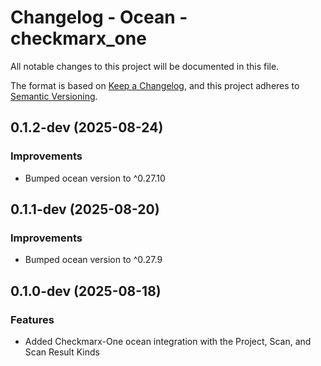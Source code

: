 # Changelog - Ocean - checkmarx_one

All notable changes to this project will be documented in this file.

The format is based on [Keep a Changelog](https://keepachangelog.com/en/1.0.0/),
and this project adheres to [Semantic Versioning](https://semver.org/spec/v2.0.0.html).

<!-- towncrier release notes start -->

## 0.1.2-dev (2025-08-24)


### Improvements

- Bumped ocean version to ^0.27.10


## 0.1.1-dev (2025-08-20)


### Improvements

- Bumped ocean version to ^0.27.9


## 0.1.0-dev (2025-08-18)

### Features

- Added Checkmarx-One ocean integration with the Project, Scan, and Scan Result Kinds
